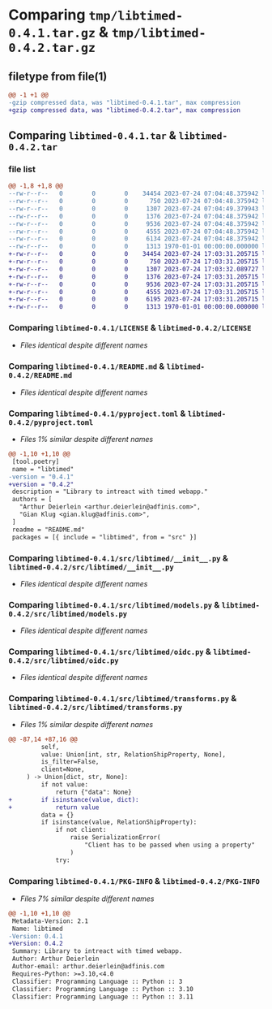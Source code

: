 # Comparing `tmp/libtimed-0.4.1.tar.gz` & `tmp/libtimed-0.4.2.tar.gz`

## filetype from file(1)

```diff
@@ -1 +1 @@
-gzip compressed data, was "libtimed-0.4.1.tar", max compression
+gzip compressed data, was "libtimed-0.4.2.tar", max compression
```

## Comparing `libtimed-0.4.1.tar` & `libtimed-0.4.2.tar`

### file list

```diff
@@ -1,8 +1,8 @@
--rw-r--r--   0        0        0    34454 2023-07-24 07:04:48.375942 libtimed-0.4.1/LICENSE
--rw-r--r--   0        0        0      750 2023-07-24 07:04:48.375942 libtimed-0.4.1/README.md
--rw-r--r--   0        0        0     1307 2023-07-24 07:04:49.379943 libtimed-0.4.1/pyproject.toml
--rw-r--r--   0        0        0     1376 2023-07-24 07:04:48.375942 libtimed-0.4.1/src/libtimed/__init__.py
--rw-r--r--   0        0        0     9536 2023-07-24 07:04:48.375942 libtimed-0.4.1/src/libtimed/models.py
--rw-r--r--   0        0        0     4555 2023-07-24 07:04:48.375942 libtimed-0.4.1/src/libtimed/oidc.py
--rw-r--r--   0        0        0     6134 2023-07-24 07:04:48.375942 libtimed-0.4.1/src/libtimed/transforms.py
--rw-r--r--   0        0        0     1313 1970-01-01 00:00:00.000000 libtimed-0.4.1/PKG-INFO
+-rw-r--r--   0        0        0    34454 2023-07-24 17:03:31.205715 libtimed-0.4.2/LICENSE
+-rw-r--r--   0        0        0      750 2023-07-24 17:03:31.205715 libtimed-0.4.2/README.md
+-rw-r--r--   0        0        0     1307 2023-07-24 17:03:32.089727 libtimed-0.4.2/pyproject.toml
+-rw-r--r--   0        0        0     1376 2023-07-24 17:03:31.205715 libtimed-0.4.2/src/libtimed/__init__.py
+-rw-r--r--   0        0        0     9536 2023-07-24 17:03:31.205715 libtimed-0.4.2/src/libtimed/models.py
+-rw-r--r--   0        0        0     4555 2023-07-24 17:03:31.205715 libtimed-0.4.2/src/libtimed/oidc.py
+-rw-r--r--   0        0        0     6195 2023-07-24 17:03:31.205715 libtimed-0.4.2/src/libtimed/transforms.py
+-rw-r--r--   0        0        0     1313 1970-01-01 00:00:00.000000 libtimed-0.4.2/PKG-INFO
```

### Comparing `libtimed-0.4.1/LICENSE` & `libtimed-0.4.2/LICENSE`

 * *Files identical despite different names*

### Comparing `libtimed-0.4.1/README.md` & `libtimed-0.4.2/README.md`

 * *Files identical despite different names*

### Comparing `libtimed-0.4.1/pyproject.toml` & `libtimed-0.4.2/pyproject.toml`

 * *Files 1% similar despite different names*

```diff
@@ -1,10 +1,10 @@
 [tool.poetry]
 name = "libtimed"
-version = "0.4.1"
+version = "0.4.2"
 description = "Library to intreact with timed webapp."
 authors = [
   "Arthur Deierlein <arthur.deierlein@adfinis.com>",
   "Gian Klug <gian.klug@adfinis.com>",
 ]
 readme = "README.md"
 packages = [{ include = "libtimed", from = "src" }]
```

### Comparing `libtimed-0.4.1/src/libtimed/__init__.py` & `libtimed-0.4.2/src/libtimed/__init__.py`

 * *Files identical despite different names*

### Comparing `libtimed-0.4.1/src/libtimed/models.py` & `libtimed-0.4.2/src/libtimed/models.py`

 * *Files identical despite different names*

### Comparing `libtimed-0.4.1/src/libtimed/oidc.py` & `libtimed-0.4.2/src/libtimed/oidc.py`

 * *Files identical despite different names*

### Comparing `libtimed-0.4.1/src/libtimed/transforms.py` & `libtimed-0.4.2/src/libtimed/transforms.py`

 * *Files 1% similar despite different names*

```diff
@@ -87,14 +87,16 @@
         self,
         value: Union[int, str, RelationShipProperty, None],
         is_filter=False,
         client=None,
     ) -> Union[dict, str, None]:
         if not value:
             return {"data": None}
+        if isinstance(value, dict):
+            return value
         data = {}
         if isinstance(value, RelationShipProperty):
             if not client:
                 raise SerializationError(
                     "Client has to be passed when using a property"
                 )
             try:
```

### Comparing `libtimed-0.4.1/PKG-INFO` & `libtimed-0.4.2/PKG-INFO`

 * *Files 7% similar despite different names*

```diff
@@ -1,10 +1,10 @@
 Metadata-Version: 2.1
 Name: libtimed
-Version: 0.4.1
+Version: 0.4.2
 Summary: Library to intreact with timed webapp.
 Author: Arthur Deierlein
 Author-email: arthur.deierlein@adfinis.com
 Requires-Python: >=3.10,<4.0
 Classifier: Programming Language :: Python :: 3
 Classifier: Programming Language :: Python :: 3.10
 Classifier: Programming Language :: Python :: 3.11
```

